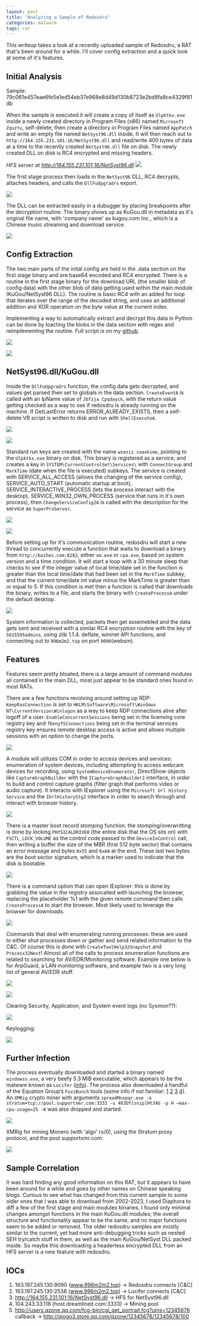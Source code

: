 ```yaml
---
layout: post
title: "Analyzing a Sample of Redosdru"
categories: malware
tags: rat
--- 
```


This writeup takes a look at a recently uploaded sample of Redosdru, a RAT that's been around for a while. I'll cover config extraction and a quick look at some of it's features. 


## Initial Analysis

Sample: 79c061e457eae6fe5e1ed54eb37e968e8d49d130b8723e2bd8fa8ce4329f81db

When the sample is executed it will create a copy of itself as `Ulpktkx.exe` inside a newly created directory in Program Files (x86) named `Microsoft Zquztu`, self-delete, then create a directory in Program Files named `AppPatch` and write an empty file named `NetSyst96.dll` inside. It will then reach out to `http://164.155.231.101:16/NetSyst96.dll` and read/write 400 bytes of data at a time to the recently created `NetSyst96.dll` file on disk. The newly created DLL on disk is RC4 encrypted and missing headers.

*HFS server at http://164.155.231.101:16/NetSyst96.dll*
![](../media/redosdru/hfsserver.png)

The frist stage process then loads in the `NetSyst96` DLL, RC4 decrypts, attaches headers, and calls the `DllFuUpgradrs` export. 

![](../media/redosdru/loader_oper.png)

The DLL can be extracted easily in a dubugger by placing breakpoints after the decryption routine. The binary shows up as KuGou.dll in metadata as it's original file name, with 'company name' as kugou.com Inc., which is a Chinese music streaming and download service.

![](../media/redosdru/Screenshot_20231225_034057.png)

## Config Extraction

The two main parts of the inital config are held in the .data section on the first stage binary and are base64 encoded and RC4 encrypted. There is a routine in the first stage binary for the download URL 
(the smaller blob of config data) with the other blob of data getting used within the main module (KuGou/NetSyst96 DLL). The routine is basic RC4 with an added for loop that iterates over the range of the decoded string, and uses an additional addition and XOR operation on the byte value at the current index.

Implementing a way to automatically extract and decrypt this data in Python can be done by loacting the blobs in the data section with regex and reimplementing the routine. Full script is on my [github](https://github.com/rb3nzr/Malware-Script-Dump/blob/main/Redosdru/redosdru_config_ex.py).

![](../media/redosdru/config_decrypt.png)

![](../media/redosdru/output.png)

## NetSyst96.dll/KuGou.dll 

Inside the `DllFuUpgradrs` function, the config data gets decrypted, and values get parsed then set to globals in the data section. `CreateEventA` is called with an lpName value of `Jbfzja Cpqdayck`, with the return value getting checked as a way to see if redosdru is already running on the machine. If GetLastError returns ERROR_ALREADY_EXISTS, then a self-delete VB script is written to disk and run with `ShellExecuteA`.

![](../media/redosdru/create_event.png)

![](../media/redosdru/vb_script.png)

Standard run keys are created with the name `wseziz coaxkime`, pointing to the `Ulpktkx.exe` binary on disk. This binary is registered as a service, and creates a key in `SYSTEM\CurrentControlSet\Services\` with `ConnectGroup` and `MarkTime` (date when the file is executed) subkeys. The service is created with SERVICE_ALL_ACCESS (allows the changing of the service config), SERVICE_AUTO_START (automatic startup at boot), SERVICE_INTERACTIVE_PROCESS (lets the process interact with the desktop), SERVICE_WIN32_OWN_PROCESS (service that runs in it's own process), then `ChangeServiceConfig2A` is called with the description for the service as `SuperProServer`.

![](../media/redosdru/service_reg.png)

![](../media/redosdru/src_create.png)

Before setting up for it's communication routine, redosdru will start a new thread to concurrently execute a function that waits to download a binary from `http://baihes.com:8282`, either `xm.exe` or `cpa.exe`, based on system version and a time condition. It will start a loop with a 30 minute sleep that checks to see if the integer value of local time/date set in the function is greater than the local time/date that had been set in the `MarkTime` subkey, and that the current time/date int value minus the MarkTime is greater than or equal to 5. If this condition is met then a function is called that downloads the binary, writes to a file, and starts the binary with `CreateProcessA` under the default desktop. 

![](../media/redosdru/downloadexe.png)

System information is collected, packets then get assemebled and the data gets sent and received with a similar RC4 encryption routine with the key of `5615595admins`, using zlib 1.1.4. deflate, wininet API functions, and connecting out to `996m2m2.top` on port `9090`(websm). 

## Features

Features seem pretty bloated, there is a large amount of command modules all contained in the main DLL, most just appear to be standard ones found in most RATs.

There are a few functions revolving around setting up RDP: `KeepRasConnection` is set to `HKLM\Software\Microsoft\Windows NT\CurrentVersion\Winlogon` as a way to keep RDP connections alive after logoff of a user. `EnableConcurrentSessions` being set in the licensing core registry key and `fDenyTSConnections` being set in the terminal services registry key ensures remote desktop access is active and allows multiple sessions with an option to change the ports. 

![](../media/redosdru/rdp.png)

A module will utilizes COM in order to access devices and services: enumeration of system devices, including attempting to access webcam devices for recording, using `SystemDeviceEnumerator`, DirectShow objects like `CaptureGraphBuilder` with the `ICaptureGraphBuilder2` interface, in order to build and control capture graphs (filter graph that performs video or audio capture). It interacts with IExplorer using the `Microsoft Url History Service` and the `IUrlHistoryStg2` interface in order to search through and interact with browser history. 

![](../media/redosdru/com.png)

There is a master boot record stomping function: the stomping/overwritting is done by locking `PHYSICALDRIVE0` (the entire disk that the OS sits on) with `FSCTL_LOCK_VOLUME` as the control code passed to the `DeviceIoControl` call, then writing a buffer the size of the MBR (first 512 byte sector) that contains an error message and bytes `0x55` and `0xAA` at the end. These last two bytes are the boot sector signature, which is a marker used to indicate that the disk is bootable.

![](../media/redosdru/mbr_stomp.png)

There is a command option that can open IExplorer: this is done by grabbing the value in the registry assocaited with launching the browser, replacing the placeholder %1 with the given remote command then calls `CreateProcessA` to start the browser. Most likely used to leverage the browser for downloads. 

![](../media/redosdru/iexploropen.png)

Commands that deal with enumerating running processes: these are used to either shut processes down or gather and send related information to the C&C. Of course this is done with `CreateToolHelp32Snapshot` and `Process32Next`! Almost all of the calls to process enumeration functions are related to searching for AV/EDR/Monitoring software. Example one below is for ArpGuard, a LAN monitoring software, and example two is a very long list of general AV/EDR stuff.

![](../media/redosdru/term_LAN_monitor.png)

![](../media/redosdru/getsecuritysoftware.png)

Clearing Security, Application, and System event logs (no Sysmon??):

![](../media/redosdru/Screenshot_20240102_015027.png)

Keylogging:

![](../media/redosdru/keylogging.png)

## Further Infection 

The process eventually downloaded and started a binary named `windowss.exe`, a very beefy 5.3 MiB executable, which appears to be the malware known as `Lucifer` ([info](https://unit42.paloaltonetworks.com/lucifer-new-cryptojacking-and-ddos-hybrid-malware/)). The process also downloaded a handful of the Equation Group’s `FuzzBunch` tools (some info if not familiar: [1](https://en.wikipedia.org/wiki/Equation_Group#2016_breach_of_the_Equation_Group) [2](https://github.com/x0rz/EQGRP_Lost_in_Translation/tree/master/windows) [3](https://www.rapid7.com/blog/post/2017/04/18/the-shadow-brokers-leaked-exploits-faq/) [4](https://zerosum0x0.blogspot.com/2017/04/doublepulsar-initial-smb-backdoor-ring.html)). An `XMRig` crypto miner with arguments `spreadMnopqr.exe -o stratum+tcp://pool.supportxmr.com:3333 -u 483DY[snip]Ht34G -p H –max-cpu-usage=25 -K` was also dropped and started.

![](../media/redosdru/chartt.png)

XMRig for mining Monero (with 'algo' rx/0), using the Stratum proxy protocol, and the pool supportxmr.com:

![](../media/redosdru/xmrigminer.png)

## Sample Correlation

It was hard finding any good information on this RAT, but it appears to have been around for a while and goes by other names on Chinese speaking blogs. Curious to see what has changed from this current sample to some older ones that I was able to download from 2002-2023, I used Diaphora to diff a few of the first stage and main modules binaries. I found only minimal changes amongst functions in the main KuGou.dll modules; the overall structure and functionality appear to be the same, and no major functions seem to be added or removed. The older redosdru samples are mostly similar to the current, yet had more anti-debugging tricks such as nested SEH try/catch stuff in them, as well as the main KuGou/NetSyst DLL packed inside. So maybe this downloading a headerless encrypted DLL from an HFS server is a new feature with redosdru.

## IOCs

1. 163.197.245.130:9090 (www.996m2m2.top) → Redosdru connects [C&C]
2. 163.197.245.130:2538 (www.996m2m2.top) → Lucifer connects  [C&C]
3. http://164.155.231.101:16/NetSyst96.dll → HFS for NetSyst96.dll
4. 104.243.33.118 (host.dreamlineit.com:3333) → Mining pool
5. http://users.qzone.qq.com/fcg-bin/cgi_get_portrait.fcg?uins=12345678 
    callback -> http://qlogo3.store.qq.com/qzone/12345678/12345678/100












